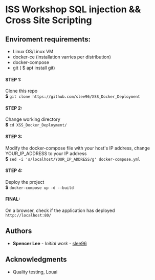 # ISS Workshop SQL injection && Cross Site Scripting

## Enviroment requirements:
  - Linux OS/Linux VM
  - docker-ce (installation varries per distribution)
  - docker-compose  
  - git ( $ apt install git) 

  #### STEP 1:
  Clone this repo \
  **$** `git clone https://github.com/slee96/XSS_Docker_Deployment`

  #### STEP 2:
  Change working directory \
  **$** `cd XSS_Docker_Deployment/`

  #### STEP 3:
  Modify the docker-compose file with your host's IP address, change YOUR_IP_ADDRESS to your IP address \
  **$** `sed -i 's/localhost/YOUR_IP_ADDRESS/g' docker-compose.yml`

  #### STEP 4:
  Deploy the project \
  **$** `docker-compose up -d --build`

  #### FINAL:
  On a browser, check if the application has deployed \
  `http://localhost:80/`

## Authors

* **Spencer Lee** - *Initial work* - [slee96](https://github.com/slee96)

## Acknowledgments
* Quality testing, Louai



